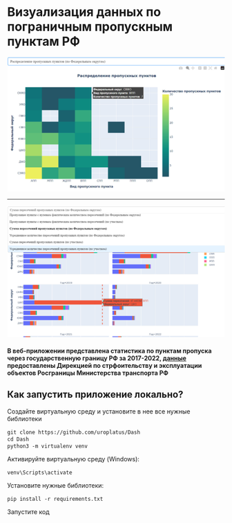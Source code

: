 # Визуализация данных по пограничным пропускным пунктам РФ

![example-1](data/example_1.jpg)

_____________________________________________________________________________


![example-2](data/example_2.jpg)

#### В веб-приложении представлена статистика по пунктам пропуска через государственную границу РФ за 2017-2022, [данные](data/Копия%20ПП.xlsx) предоставлены Дирекцией по стрфоительству и эксплуатации объектов Росграницы Министерства транспорта РФ

## Как запустить приложение локально?
Создайте виртуальную среду и установите в нее все нужные библиотеки

```
git clone https://github.com/uroplatus/Dash
cd Dash
python3 -m virtualenv venv
```
Активируйте виртуальную среду (Windows): 

```
venv\Scripts\activate
```

Установите нужные библиотеки:

```
pip install -r requirements.txt
```

Запустите код
